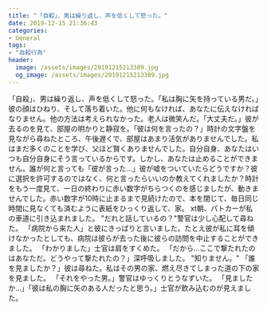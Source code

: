 ```yaml
---
title: "「自殺」、男は繰り返し、声を低くして怒った。"
date: 2019-12-15 21:36:43
categories:
- General
tags:
- "自殺行為"
header:
  image: /assets/images/20191215213309.jpg
  og_image: /assets/images/20191215213309.jpg
---
```


「自殺」、男は繰り返し、声を低くして怒った。「私は胸に矢を持っている男だ。」彼の顔はひねり、そして落ち着いた。他に何もなければ、あなたに伝えなければなりません。他の方法は考えられなかった。老人は微笑んだ。「大丈夫だ。」彼が去るのを見て、部屋の明かりと静寂を。「彼は何を言ったの？」時計の文字盤を見ながら尋ねたところ、午後遅くで、部屋はあまり活気がありませんでした。私はまだ多くのことを学び、父ほど賢くありませんでした。自分自身、あなたはいつも自分自身にそう言っているからです。しかし、あなたは止めることができません。誰が何と言っても「彼が言った…」彼が嘘をついていたらどうですか？彼に選択を許可するのではなく、何と言ったらいいのか教えてくれましたか？時計をもう一度見て、一日の終わりに赤い数字がちらつくのを感じましたが、動きませんでした。赤い数字が10時に止まるまで見続けたので、本を閉じて、毎日同じ時間に見なくても済むように表紙をひっくり返して、家。 xt朝、パトカーが私の車道に引き込まれました。 &quot;だれと話しているの？&quot;警官は少し心配して尋ねた。 「病院から来た人」と彼にきっぱりと言いました。たとえ彼が私に耳を傾けなかったとしても、病院は彼らが去った後に彼らの訪問を中止することができました。 「わかりました」士官は肩をすくめた。 「だから…ここで撃たれたのはあなただ。どうやって撃たれたの？」深呼吸しました。 &quot;知りません。&quot; 「誰を見ましたか？」彼は尋ねた。私はその男の家、燃え尽きてしまった道の下の家を見ました。 「それをやった男。」警官はゆっくりとうなずいた。 「見ましたか…」「彼は私の胸に矢のある人だったと思う。」士官が飲み込むのが見えました。
